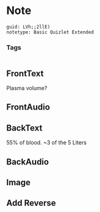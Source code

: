 # Note
```
guid: LVh;;2llE)
notetype: Basic Quizlet Extended
```

### Tags
```
```

## FrontText
Plasma volume?

## FrontAudio


## BackText
55% of blood.
~3 of the 5 Liters

## BackAudio


## Image


## Add Reverse

